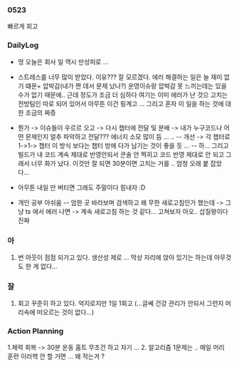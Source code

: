 ### 0523

빠르게 회고 

### DailyLog

* 멍 
오늘은 회사 일 역시 만성피로 ... 
- 스트레스를 너무 많이 받았다. 이유??? 잘 모르겠다. 에러 해결하는 일은 늘 재미 없기 떄문+ 압박감(내가 짠 데서 문제 났나?)
운영이슈랑 압박감 못 느끼는데는 있을 수가 없기 때문에.. 근데 정도가 조금 더 심하다 여기는 이미 에러가 난 것으 고치는 전방팀인 따로 되어 있어서 
아무튼 이건 핑계고 ... 그리고 혼자 이 일을 하는 것에 대한 조금의 짜증 

- 뭔가 -> 이슈들이 우르르 오고 -> 다시 챕터에 전달 및 분배 -> 내가 누구코드나 어떤 문제인지 얼추 파악하고 전달??? 에너지 소모 많이 듬 ... ..
-- 개선 -> 각 챕터로 1->1-> 챕터 이 방식 보다는 챕터 방에 다가 남기는 것이 좋을 듯 ... 
-- 하... 그리고 빌드가 내 코드 계속 제대로 반영안되서 콘솔 안 찍히고 코드 반영 제대로 안 되고 그래서 너무 화가 났다. 이것만 잘 되면 
30분이면 고치는 거를 .. 엄청 오래 붙 잡았다...  

- 아무튼 내일 만 버티면 그래도 주말이다 힘내자 :D 

- 개인 공부 아쉬움 
-- 엄한 곳 바라보며 검색하고 왜 무한 새로고침인가 했는데 -> 그냥 ts 에서 에러 나면 -> 계속 새로고침 하는 것 같다... 고쳐보자 아오.. 삽질왕이다 진짜 



### 아

1. 번 아웃이 점점 되가고 있다. 생산성 제로 ... 막상 자리에 앉아 있기는 하는데 아무것도 한 게 없다...

### 잘

1. 회고 꾸준히 하고 있다. 억지로지만 1일 1회고 (...글쎄 건강 관리가 안되서 그런지 머리속에 떠오르는 것이 없다...)


### Action Planning

1.체력 회복 -> 30분 운동 홈트 무조건 하고 자기 ... 
2. 알고리즘 1문제는 .. 매일 머리 훈련 
이러헥 안 할 거면 ... 왜 적는겨 ?






